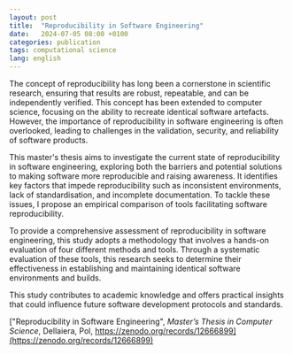 ```yaml
---
layout: post
title:  "Reproducibility in Software Engineering"
date:   2024-07-05 08:00 +0100
categories: publication
tags: computational science
lang: english
---
```


The concept of reproducibility has long been a cornerstone in scientific research, ensuring that results are robust, repeatable, and can be independently verified. This concept has been extended to computer science, focusing on the ability to recreate identical software artefacts. However, the importance of reproducibility in software engineering is often overlooked, leading to challenges in the validation, security, and reliability of software products.

This master's thesis aims to investigate the current state of reproducibility in software engineering, exploring both the barriers and potential solutions to making software more reproducible and raising awareness. It identifies key factors that impede reproducibility such as inconsistent environments, lack of standardisation, and incomplete documentation. To tackle these issues, I propose an empirical comparison of tools facilitating software reproducibility.

To provide a comprehensive assessment of reproducibility in software engineering, this study adopts a methodology that involves a hands-on evaluation of four different methods and tools. Through a systematic evaluation of these tools, this research seeks to determine their effectiveness in establishing and maintaining identical software environments and builds.

This study contributes to academic knowledge and offers practical insights that could influence future software development protocols and standards.

["Reproducibility in Software Engineering", *Master’s Thesis in Computer Science*, Dellaiera, Pol, https://zenodo.org/records/12666899](https://zenodo.org/records/12666899)
